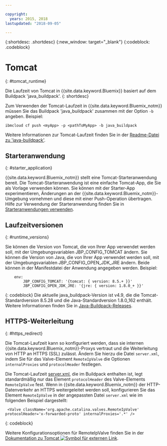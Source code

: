 ```yaml
---

copyright:
  years: 2015, 2018
lastupdated: "2018-09-05"

---
```


{:shortdesc: .shortdesc}
{:new_window: target="_blank"}
{:codeblock: .codeblock}


# Tomcat
{: #tomcat_runtime}

Die Laufzeit von Tomcat in {{site.data.keyword.Bluemix}} basiert auf dem Buildpack 'java_buildpack'.
{: shortdesc}

Zum Verwenden der Tomcat-Laufzeit in {{site.data.keyword.Bluemix_notm}} müssen Sie das Buildpack 'java_buildpack' zusammen mit der Option `-b` angeben. Beispiel:

```
ibmcloud cf push <myApp> -p <pathToMyApp> -b java_buildpack
```

Weitere Informationen zur Tomcat-Laufzeit finden Sie in der [Readme-Datei zu 'java-buildpack'](https://github.com/cloudfoundry/java-buildpack/blob/master/README.md).

## Starteranwendung
{: #starter_application}

{{site.data.keyword.Bluemix_notm}} stellt eine Tomcat-Starteranwendung bereit.  Die Tomcat-Starteranwendung ist eine einfache Tomcat-App, die Sie als Vorlage verwenden können. Sie können mit der Starter-App experimentieren, Änderungen an der {{site.data.keyword.Bluemix_notm}}-Umgebung vornehmen und diese mit einer Push-Operation übertragen. Hilfe zur Verwendung der Starteranwendung finden Sie in [Starteranwendungen verwenden](../common/starter_app_usage.html).

## Laufzeitversionen
{: #runtime_versions}

Sie können die Version von Tomcat, die von Ihrer App verwendet werden soll, mit der Umgebungsvariablen JBP_CONFIG_TOMCAT ändern.
Sie können die Version von Java, die von Ihrer App verwendet werden soll, mit der Umgebungsvariablen JBP_CONFIG_OPEN_JDK_JRE ändern.
Beide können in der Manifestdatei der Anwendung angegeben werden.  Beispiel:
```
    env:
        JBP_CONFIG_TOMCAT: '{tomcat: { version: 8.5.+ }}'
        JBP_CONFIG_OPEN_JDK_JRE: '{jre: { version: 1.8.0_+ }}'
```
{: codeblock}
Die aktuelle java_buildpack-Version ist v4.9, die die Tomcat-Standardversion 8.5.28 und die Java-Standardversion 1.8.0_162 enthält.
Weitere Informationen finden Sie in [Java-Buildpack-Releases](https://github.com/cloudfoundry/java-buildpack/releases/tag/v4.9).

## HTTPS-Weiterleitung
{: #https_redirect}

Die Tomcat-Laufzeit kann so konfiguriert werden, dass sie internen {{site.data.keyword.Bluemix_notm}}-Proxys vertraut und die Weiterleitung von HTTP an HTTPS (SSL) zulässt.
Ändern Sie hierzu die Datei `server.xml`, indem Sie für das Valve-Element `RemoteIpValve` die Optionen `internalProxies` und `protocolHeader` festlegen.

Die Tomcat-Laufzeit [server.xml](https://github.com/cloudfoundry/java-buildpack/blob/master/resources/tomcat/conf/server.xml), die im Buildpack enthalten ist, legt standardmäßig nur das Element `protocolHeader` des Valve-Elements `RemoteIpValve` fest.  Wenn in {{site.data.keyword.Bluemix_notm}} der HTTP-Datenverkehr an HTTPS weitergeleitet werden soll, konfigurieren Sie das Element `RemoteIpValve` in der angepassten Datei `server.xml` wie im folgenden Beispiel dargestellt:

```
 <Valve className='org.apache.catalina.valves.RemoteIpValve' protocolHeader='x-forwarded-proto' internalProxies='.*' />
```
{: codeblock}

Weitere Konfigurationsoptionen für RemoteIpValve finden Sie in der [Dokumentation zu Tomcat ![Symbol für externen Link](../../icons/launch-glyph.svg "Symbol für externen Link")](https://tomcat.apache.org/tomcat-8.5-doc/api/org/apache/catalina/valves/RemoteIpValve.html).
